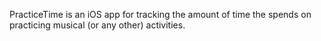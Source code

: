 PracticeTime is an iOS app for tracking the amount of time the spends on practicing musical (or any other) activities. 
